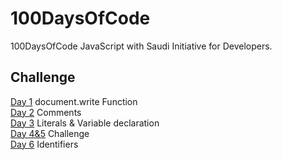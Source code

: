 # 100DaysOfCode
100DaysOfCode JavaScript with Saudi Initiative for Developers.

## Challenge
[Day 1](https://codepen.io/ReemaSaleh/pen/gOYwqjb?editors=0010) document.write Function <br>
[Day 2](https://codepen.io/ReemaSaleh/pen/VwZmyQz?editors=0010#0) Comments <br>
[Day 3](https://codepen.io/ReemaSaleh/pen/PoYWzXW) Literals & Variable declaration <br>
[Day 4&5](https://codepen.io/ReemaSaleh/pen/KKPamdP?editors=0010#0) Challenge <br>
[Day 6]() Identifiers<br> 

